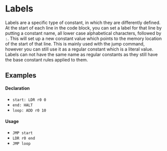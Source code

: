 # Labels

Labels are a specific type of constant, in which they are differently defined. At the start of each line in the code block, you can set a label for that line by putting a constant name, all lower case alphabetical characters, followed by `:`. This will set up a new constant value which points to the memory location of the start of that line. This is mainly used with the jump command, however you can still use it as a regular constant which is a literal value. Labels can not have the same name as regular constants as they still have the base constant rules applied to them.

## Examples

#### Declaration

* `start: LDR r0 0`
* `end: HALT` 
* `loop: ADD r0 10`

#### Usage

* `JMP start`
* `LDR r0 end`
* `JMP loop`